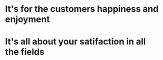# It's for the customers happiness and enjoyment

# It's all about your satifaction in all the fields 
